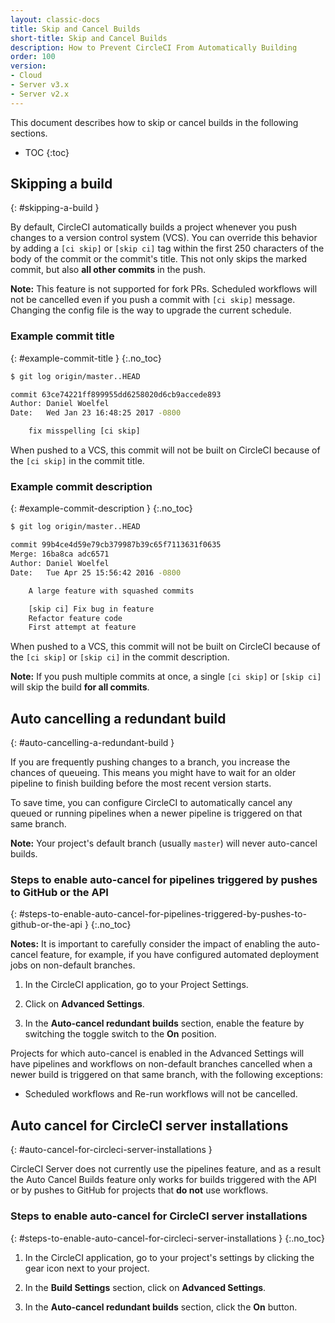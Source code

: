 ```yaml
---
layout: classic-docs
title: Skip and Cancel Builds
short-title: Skip and Cancel Builds
description: How to Prevent CircleCI From Automatically Building
order: 100
version:
- Cloud
- Server v3.x
- Server v2.x
---
```


This document describes how to skip or cancel builds in the following sections.

* TOC
{:toc}

## Skipping a build
{: #skipping-a-build }

By default, CircleCI automatically builds a project whenever you push changes to a version control system (VCS). You can override this behavior by adding a `[ci skip]` or `[skip ci]` tag within the first 250 characters of the body of the commit or the commit's title. This not only skips the marked commit, but also **all other commits** in the push.

**Note:**
This feature is not supported for fork PRs. Scheduled workflows will not be cancelled even if you push a commit with `[ci skip]` message. Changing the config file is the way to upgrade the current schedule.

### Example commit title
{: #example-commit-title }
{:.no_toc}

```bash
$ git log origin/master..HEAD

commit 63ce74221ff899955dd6258020d6cb9accede893
Author: Daniel Woelfel
Date:   Wed Jan 23 16:48:25 2017 -0800

    fix misspelling [ci skip]
```

When pushed to a VCS, this commit will not be built on CircleCI because of the `[ci skip]` in the commit title.

### Example commit description
{: #example-commit-description }
{:.no_toc}

```bash
$ git log origin/master..HEAD

commit 99b4ce4d59e79cb379987b39c65f7113631f0635
Merge: 16ba8ca adc6571
Author: Daniel Woelfel
Date:   Tue Apr 25 15:56:42 2016 -0800

    A large feature with squashed commits

    [skip ci] Fix bug in feature
    Refactor feature code
    First attempt at feature
```

When pushed to a VCS, this commit will not be built on CircleCI because of the `[ci skip]` or `[skip ci]` in the commit description.

**Note:**
If you push multiple commits at once, a single `[ci skip]` or `[skip ci]` will skip the build **for all commits**.

## Auto cancelling a redundant build
{: #auto-cancelling-a-redundant-build }

If you are frequently pushing changes to a branch, you increase the chances of queueing. This means you might have to wait for an older pipeline to finish building before the most recent version starts.

To save time, you can configure CircleCI to automatically cancel any queued or running pipelines when a newer pipeline is triggered on that same branch.

**Note:** Your project's default branch (usually `master`) will never auto-cancel builds.

### Steps to enable auto-cancel for pipelines triggered by pushes to GitHub or the API
{: #steps-to-enable-auto-cancel-for-pipelines-triggered-by-pushes-to-github-or-the-api }
{:.no_toc}

**Notes:** It is important to carefully consider the impact of enabling the auto-cancel feature, for example, if you have configured automated deployment jobs on non-default branches.

1. In the CircleCI application, go to your Project Settings.

2. Click on **Advanced Settings**.

3. In the **Auto-cancel redundant builds** section, enable the feature by switching the toggle switch to the **On** position.

Projects for which auto-cancel is enabled in the Advanced Settings will have pipelines and workflows on non-default branches cancelled when a newer build is triggered on that same branch, with the following exceptions:
- Scheduled workflows and Re-run workflows will not be cancelled.

## Auto cancel for CircleCI server installations
{: #auto-cancel-for-circleci-server-installations }

CircleCI Server does not currently use the pipelines feature, and as a result the Auto Cancel Builds feature only works for builds triggered with the API or by pushes to GitHub for projects that **do not** use workflows.

### Steps to enable auto-cancel for CircleCI server installations
{: #steps-to-enable-auto-cancel-for-circleci-server-installations }
{:.no_toc}

1. In the CircleCI application, go to your project's settings by clicking the gear icon next to your project.

2. In the **Build Settings** section, click on **Advanced Settings**.

3. In the **Auto-cancel redundant builds** section, click the **On** button.
